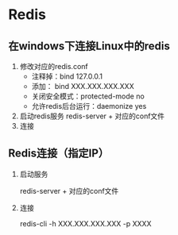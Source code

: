 # Redis

## 在windows下连接Linux中的redis

1. 修改对应的redis.conf
   + 注释掉：bind 127.0.0.1
   + 添加： bind XXX.XXX.XXX.XXX
   + 关闭安全模式：protected-mode no
   + 允许redis后台运行：daemonize yes
2. 启动redis服务 redis-server + 对应的conf文件
3. 连接



## Redis连接（指定IP）

1. 启动服务

    redis-server + 对应的conf文件

2. 连接

   redis-cli -h XXX.XXX.XXX.XXX -p XXXX